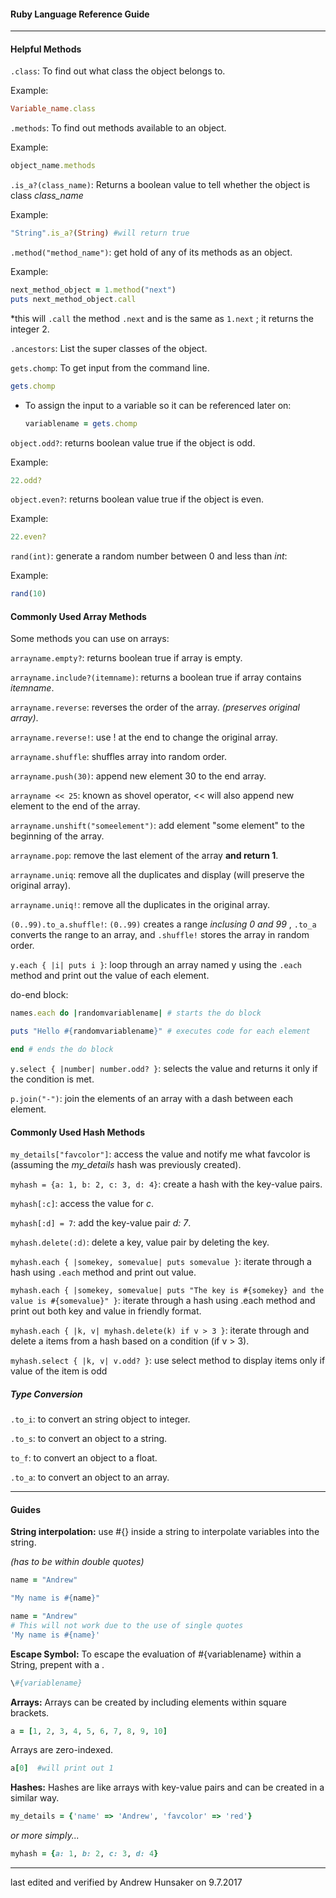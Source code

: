 #### Ruby Language Reference Guide

---

#### Helpful Methods

`.class`: To find out what class the object belongs to.

Example:
```Ruby
Variable_name.class
```

`.methods`: To find out methods available to an object.

Example:
```Ruby
object_name.methods
```

`.is_a?(class_name)`: Returns a boolean value to tell whether the object is class *class_name*

Example:
```Ruby
"String".is_a?(String) #will return true
```

`.method("method_name")`: get hold of any of its methods as an object.

Example:
```Ruby
next_method_object = 1.method("next")
puts next_method_object.call
```
*this will `.call` the method `.next` and is the same as `1.next` ; it returns the integer 2.

`.ancestors`: List the super classes of the object.

`gets.chomp`: To get input from the command line.

```Ruby
gets.chomp
```

* To assign the input to a variable so it can be referenced later on:
  ```Ruby
  variablename = gets.chomp
  ```

`object.odd?`: returns boolean value true if the object is odd.

Example:
```Ruby
22.odd?
```
`object.even?`: returns boolean value true if the object is even.

Example:
```Ruby
22.even?
```

`rand(int)`: generate a random number between 0 and less than *int*:

Example:
```Ruby
rand(10)
```

#### Commonly Used Array Methods

Some methods you can use on arrays:

`arrayname.empty?`: returns boolean true if array is empty.

`arrayname.include?(itemname)`: returns a boolean true if array contains *itemname*.

`arrayname.reverse`: reverses the order of the array. *(preserves original array)*.

`arrayname.reverse!`: use ! at the end to change the original array.

`arrayname.shuffle`: shuffles array into random order.

`arrayname.push(30)`: append new element 30 to the end array.

`arrayname << 25`: known as shovel operator, << will also append new element to the end of the array.

`arrayname.unshift("someelement")`: add element "some element" to the beginning of the array.

`arrayname.pop`: remove the last element of the array **and return 1**.

`arrayname.uniq`: remove all the duplicates and display (will preserve the original array).

`arrayname.uniq!`: remove all the duplicates in the original array.

`(0..99).to_a.shuffle!`: `(0..99)` creates a range *inclusing 0 and 99* , `.to_a` converts the range to an array, and `.shuffle!` stores the array in random order.

`y.each { |i| puts i }`: loop through an array named y using the `.each` method and print out the value of each element.

do-end block:
```Ruby
names.each do |randomvariablename| # starts the do block

puts "Hello #{randomvariablename}" # executes code for each element

end # ends the do block
```

`y.select { |number| number.odd? }`: selects the value and returns it only if the condition is met.

`p.join("-")`: join the elements of an array with a dash between each element.


#### Commonly Used Hash Methods

`my_details["favcolor"]`: access the value and notify me what favcolor is (assuming the *my_details* hash was previously created).

`myhash = {a: 1, b: 2, c: 3, d: 4}`: create a hash with the key-value pairs.

`myhash[:c]`: access the value for *c*.

`myhash[:d] = 7`: add the key-value pair *d: 7*.

`myhash.delete(:d)`: delete a key, value pair by deleting the key.

`myhash.each { |somekey, somevalue| puts somevalue }`: iterate through a hash using `.each` method and print out value.

`myhash.each { |somekey, somevalue| puts "The key is #{somekey} and the value is #{somevalue}" }`: iterate through a hash using .each method and print out both key and value in friendly format.

`myhash.each { |k, v| myhash.delete(k) if v > 3 }`: iterate through and delete a items from a hash based on a condition (if v > 3).

`myhash.select { |k, v| v.odd? }`: use select method to display items only if value of the item is odd

##### Type Conversion
`.to_i`: to convert an string object to integer.

`.to_s`: to convert an object to a string.

`to_f`: to convert an object to a float.

`.to_a`: to convert an object to an array.



---

#### Guides

**String interpolation:**
use #{} inside a string to interpolate variables into the string.

*(has to be within double quotes)*
```Ruby
name = "Andrew"

"My name is #{name}"
```

```Ruby
name = "Andrew"
# This will not work due to the use of single quotes
'My name is #{name}'
```

**Escape Symbol:**
To escape the evaluation of #{variablename} within a String, prepent with a \.

```Ruby
\#{variablename}
```

**Arrays:**
Arrays can be created by including elements within square brackets.
```Ruby
a = [1, 2, 3, 4, 5, 6, 7, 8, 9, 10]
```

Arrays are zero-indexed.

```Ruby
a[0]  #will print out 1
```

**Hashes:**
Hashes are like arrays with key-value pairs and can be created in a similar way.
```Ruby
my_details = {'name' => 'Andrew', 'favcolor' => 'red'}
```
*or more simply...*
```Ruby
myhash = {a: 1, b: 2, c: 3, d: 4}
```

---
last edited and verified by Andrew Hunsaker on 9.7.2017
